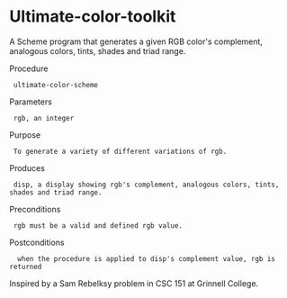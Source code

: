 Ultimate-color-toolkit
======================

A Scheme program that generates a given RGB color's complement, analogous colors, tints, shades and triad range.
          
Procedure

     ultimate-color-scheme 
     
Parameters   

     rgb, an integer  
     
Purpose

     To generate a variety of different variations of rgb.
     
Produces

     disp, a display showing rgb's complement, analogous colors, tints, shades and triad range.
     
Preconditions

     rgb must be a valid and defined rgb value.
     
Postconditions

      when the procedure is applied to disp's complement value, rgb is returned     


Inspired by a Sam Rebelksy problem in CSC 151 at Grinnell College.
